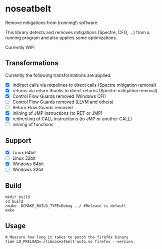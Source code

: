 noseatbelt
==========

Remove mitigations from (running!) software.

This library detects and removes mitigations (Spectre, CFG, ...) from a running program and also applies some optimizations.

Currently WIP.

Transformations
---------------

Currently the following transformations are applied:

- [x] indirect calls via retpolines to direct calls (Spectre mitigation removal)
- [x] returns via return thunks to direct returns (Spectre mitigation removal)
- [x] Control Flow Guards removed (Windows CFI)
- [ ] Control Flow Guards removed (LLVM and others)
- [ ] Return Flow Guards removed
- [x] inlining of JMP instructions (to RET or JMP)
- [x] redirecting of CALL instructions (to JMP or another CALL)
- [ ] inlining of functions

Support
-------

- [x] Linux 64bit
- [ ] Linux 32bit
- [x] Windows 64bit
- [ ] Windows 32bit

Build
-----

```
mkdir build
cd build
cmake -DCMAKE_BUILD_TYPE=Debug ../ #Release is default
make
```

Usage
-----

```
# Measure how long it takes to patch the firefox binary
time LD_PRELOAD=./libnoseatbelt-auto.so firefox --version
```
